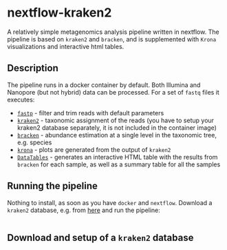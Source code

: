 # nextflow-kraken2

A relatively simple metagenomics analysis pipeline written in nextflow. The pipeline is based on `kraken2` and `bracken`, and is supplemented with `Krona` visualizations and interactive html tables.

## Description

The pipeline runs in a docker container by default. Both Illumina and Nanopore (but not hybrid) data can be processed. For a set of `fastq` files it executes:

- [`fastp`](https://github.com/OpenGene/fastp) - filter and trim reads with default parameters
- [`kraken2`](http://ccb.jhu.edu/software/kraken2/) - taxonomic assignment of the reads (you have to setup your kraken2 database separately, it is not included in the container image)
- [`bracken`](http://ccb.jhu.edu/software/bracken/) - abundance estimation at a single level in the taxonomic tree, e.g. species
- [`krona`](https://github.com/marbl/Krona/wiki) - plots are generated from the output of `kraken2`
- [`DataTables`](https://datatables.net/) - generates an interactive HTML table with the results from `bracken` for each sample, as well as a summary table for all the samples

## Running the pipeline

Nothing to install, as soon as you have `docker` and `nextflow`. Download a `kraken2` database, e.g. from [here]() and run the pipeline:

```

```

## Download and setup of a `kraken2` database

